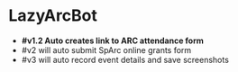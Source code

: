 # LazyArcBot
- **#v1.2 Auto creates link to ARC attendance form**
- #v2 will auto submit SpArc online grants form
- #v3 will auto record event details and save screenshots
